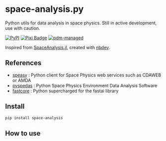 # space-analysis.py


Python utils for data analysis in space physics. Still in active development, use with caution.

[![PyPI](https://img.shields.io/pypi/v/space-analysis)](https://pypi.org/project/space-analysis)
[![Pixi Badge](https://img.shields.io/endpoint?url=https://raw.githubusercontent.com/prefix-dev/pixi/main/assets/badge/v0.json)](https://pixi.sh)
[![pdm-managed](https://img.shields.io/badge/pdm-managed-blueviolet.png)](https://pdm-project.org)

Inspired from [SpaceAnalysis.jl](https://henry2004y.github.io/VisAnaJulia/dev/), created with [nbdev](https://nbdev.fast.ai/).

## References

- [speasy](https://speasy.readthedocs.io) : Python client for Space Physics web services such as CDAWEB or AMDA
- [pyspedas](https://pyspedas.readthedocs.io) : Python Space Physics Environment Data Analysis Software
- [fastcore](https://fastcore.fast.ai) : Python supercharged for the fastai library

## Install

``` sh
pip install space-analysis
```

## How to use
